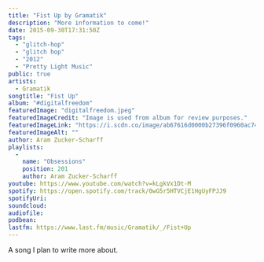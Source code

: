 ```yaml
---
title: "Fist Up by Gramatik"
description: "More information to come!"
date: 2015-09-30T17:31:50Z
tags:
  - "glitch-hop"
  - "glitch hop"
  - "2012"
  - "Pretty Light Music"
public: true
artists:
  - Gramatik
songtitle: "Fist Up"
album: "#digitalfreedom"
featuredImage: "digitalfreedom.jpeg"
featuredImageCredit: "Image is used from album for review purposes."
featuredImageLink: "https://i.scdn.co/image/ab67616d0000b27396f0960ac74e6403616a1a56"
featuredImageAlt: ""
author: Aram Zucker-Scharff
playlists:
  -
    name: "Obsessions"
    position: 201
    author: Aram Zucker-Scharff
youtube: https://www.youtube.com/watch?v=kLgkVx1Dt-M
spotify: https://open.spotify.com/track/0wG5r5HTVCjE1HgUyFPJJ9
spotifyUri: 
soundcloud:
audiofile:
podbean:
lastfm: https://www.last.fm/music/Gramatik/_/Fist+Up
---
```


A song I plan to write more about.
		